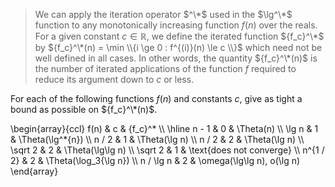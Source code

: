 > We can apply the iteration operator $^\*$ used in the $\lg^\*$ function to any monotonically increasing function $f(n)$ over the reals. For a given constant $c \in \mathbb R$, we define the iterated function ${f_c}^\*$ by ${f_c}^\*(n) = \min \\{i \ge 0 : f^{(i)}(n) \le c \\}$ which need not be well defined in all cases. In other words, the quantity ${f_c}^\*(n)$ is the number of iterated applications of the function $f$ required to reduce its argument down to $c$ or less.

For each of the following functions $f(n)$ and constants $c$, give as tight a bound as possible on ${f_c}^\*(n)$.

\begin{array}{ccl}
f(n)      & c & {f_c}^\*                    \\\\
\hline
n - 1     & 0 &  \Theta(n)                  \\\\
\lg n     & 1 &  \Theta(\lg^\*{n})          \\\\
n / 2     & 1 &  \Theta(\lg n)              \\\\
n / 2     & 2 &  \Theta(\lg n)              \\\\
\sqrt 2   & 2 &  \Theta(\lg\lg n)           \\\\
\sqrt 2   & 1 &  \text{does not converge}   \\\\
n^{1 / 2} & 2 &  \Theta(\log_3{\lg n})      \\\\
n / \lg n & 2 &  \omega(\lg\lg n), o(\lg n)
\end{array}
